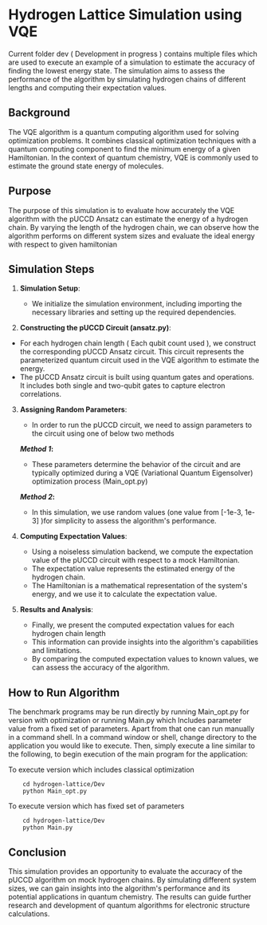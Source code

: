 # Hydrogen Lattice Simulation using VQE

Current folder dev ( Development in progress ) contains multiple files which are used to execute an example of a simulation to estimate the accuracy of finding the lowest energy state. The simulation aims to assess the performance of the algorithm by simulating hydrogen chains of different lengths and computing their expectation values.

## Background

The VQE algorithm is a quantum computing algorithm used for solving optimization problems. It combines classical optimization techniques with a quantum computing component to find the minimum energy of a given Hamiltonian. In the context of quantum chemistry, VQE is commonly used to estimate the ground state energy of molecules.


## Purpose

The purpose of this simulation is to evaluate how accurately the VQE algorithm with the pUCCD Ansatz can estimate the energy of a hydrogen chain. By varying the length of the hydrogen chain, we can observe how the algorithm performs on different system sizes and evaluate the ideal energy with respect to given hamiltonian
## Simulation Steps

1. **Simulation Setup**:
   - We initialize the simulation environment, including importing the necessary libraries and setting up the required dependencies.

2. **Constructing the pUCCD Circuit (ansatz.py)**:
  - For each hydrogen chain length ( Each qubit count used ), we construct the corresponding pUCCD Ansatz     circuit. This circuit represents the parameterized quantum circuit used in the VQE algorithm to estimate the energy.
   - The pUCCD Ansatz circuit is built using quantum gates and operations. It includes both single and two-qubit gates to capture electron correlations.

3. **Assigning Random Parameters**:
   - In order to run the pUCCD circuit, we need to assign parameters to the circuit using one of below two methods

   ***Method 1*:**
   - These parameters determine the behavior of the circuit and are typically optimized during a VQE   (Variational Quantum Eigensolver) optimization process (Main_opt.py)

   ***Method 2*:**
   - In this simulation, we use random values (one value from [-1e-3, 1e-3] )for simplicity to assess the algorithm's performance.

4. **Computing Expectation Values**:
   - Using a noiseless simulation backend, we compute the expectation value of the pUCCD circuit with respect to a mock Hamiltonian. 
   - The expectation value represents the estimated energy of the hydrogen chain. 
   - The Hamiltonian is a mathematical representation of the system's energy, and we use it to calculate the expectation value.


5. **Results and Analysis**:
   - Finally, we present the computed expectation values for each hydrogen chain length 
   - This information can provide insights into the algorithm's capabilities and limitations. 
   - By comparing the computed expectation values to known values, we can assess the accuracy of the algorithm.

## How to Run Algorithm

The benchmark programs may be run directly by running Main_opt.py for version with optimization or running Main.py which Includes parameter value from a fixed set of parameters. Apart from that one can run manually in a command shell. In a command window or shell, change directory to the application you would like to execute. Then, simply execute a line similar to the following, to begin execution of the main program for the application:

To execute version which includes classical optimization
```
    cd hydrogen-lattice/Dev
    python Main_opt.py
```

To execute version which has fixed set of parameters
```
    cd hydrogen-lattice/Dev
    python Main.py
```




## Conclusion

This simulation provides an opportunity to evaluate the accuracy of the pUCCD algorithm on mock hydrogen chains. By simulating different system sizes, we can gain insights into the algorithm's performance and its potential applications in quantum chemistry. The results can guide further research and development of quantum algorithms for electronic structure calculations.
